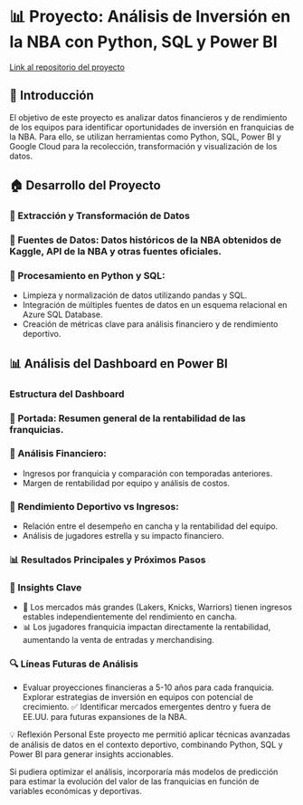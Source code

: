 # 📊 Proyecto: Análisis de Inversión en la NBA con Python, SQL y Power BI
[Link al repositorio del proyecto](https://github.com/PabloEstruch/PI_NBA_SoyHenry)
## 📌 Introducción

El objetivo de este proyecto es analizar datos financieros y de rendimiento de los equipos para identificar oportunidades de inversión en franquicias de la NBA. Para ello, se utilizan herramientas como Python, SQL, Power BI y Google Cloud para la recolección, transformación y visualización de los datos.

## 🏠 Desarrollo del Proyecto
### 🔄 Extracción y Transformación de Datos
### 📌 Fuentes de Datos: Datos históricos de la NBA obtenidos de Kaggle, API de la NBA y otras fuentes oficiales.
### 📌 Procesamiento en Python y SQL:
- Limpieza y normalización de datos utilizando pandas y SQL.
- Integración de múltiples fuentes de datos en un esquema relacional en Azure SQL Database.
- Creación de métricas clave para análisis financiero y de rendimiento deportivo.

## 📊 Análisis del Dashboard en Power BI
### Estructura del Dashboard
### 📌 Portada: Resumen general de la rentabilidad de las franquicias.
### 📌 Análisis Financiero:
- Ingresos por franquicia y comparación con temporadas anteriores.
- Margen de rentabilidad por equipo y análisis de costos.

### 📌 Rendimiento Deportivo vs Ingresos:
- Relación entre el desempeño en cancha y la rentabilidad del equipo.
- Análisis de jugadores estrella y su impacto financiero.

### 📊 Resultados Principales y Próximos Pasos
### 🌟 Insights Clave
- 🏀 Los mercados más grandes (Lakers, Knicks, Warriors) tienen ingresos estables independientemente del rendimiento en cancha.
- 📊 Los jugadores franquicia impactan directamente la rentabilidad, aumentando la venta de entradas y merchandising.

### 🔍 Líneas Futuras de Análisis
- Evaluar proyecciones financieras a 5-10 años para cada franquicia.
 Explorar estrategias de inversión en equipos con potencial de crecimiento.
✅ Identificar mercados emergentes dentro y fuera de EE.UU. para futuras expansiones de la NBA.

💡 Reflexión Personal
Este proyecto me permitió aplicar técnicas avanzadas de análisis de datos en el contexto deportivo, combinando Python, SQL y Power BI para generar insights accionables.

Si pudiera optimizar el análisis, incorporaría más modelos de predicción para estimar la evolución del valor de las franquicias en función de variables económicas y deportivas.

